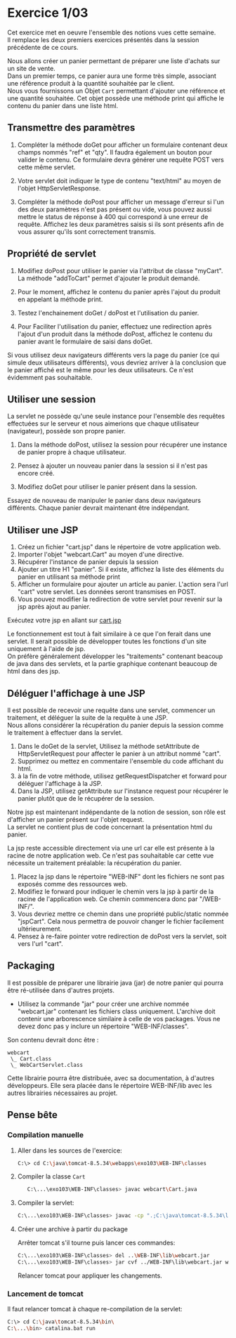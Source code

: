 # Exercice 1/03

Cet exercice met en oeuvre l'ensemble des notions vues cette semaine.  
Il remplace les deux premiers exercices présentés dans la session précédente de ce cours.

Nous allons créer un panier permettant de préparer une liste d'achats sur un site de vente.  
Dans un premier temps, ce panier aura une forme très simple, associant une référence produit à la quantité souhaitée par le client.  
Nous vous fournissons un Objet `Cart` permettant d'ajouter une référence et une quantité souhaitée. Cet objet possède une méthode print qui affiche le contenu du panier dans une liste html.

## Transmettre des paramètres

1. Compléter la méthode doGet pour afficher un formulaire contenant deux champs nommés "ref" et "qty". Il faudra également un bouton pour valider le contenu. Ce formulaire devra générer une requête POST vers cette même servlet.

1. Votre servlet doit indiquer le type de contenu "text/html" au moyen de l'objet HttpServletResponse.

1. Compléter la méthode doPost pour afficher un message d'erreur si l'un des deux paramètres n'est pas présent ou vide, vous pouvez aussi mettre le status de réponse à 400 qui correspond à une erreur de requête. Affichez les deux paramètres saisis si ils sont présents afin de vous assurer qu'ils sont correctement transmis.

## Propriété de servlet

1. Modifiez doPost pour utiliser le panier via l'attribut de classe "myCart". La méthode "addToCart" permet d'ajouter le produit demandé.

1. Pour le moment, affichez le contenu du panier après l'ajout du produit en appelant la méthode print.

1. Testez l'enchainement doGet / doPost et l'utilisation du panier.

1. Pour Faciliter l'utilisation du panier, effectuez une redirection après l'ajout d'un produit dans la méthode doPost, affichez le contenu du panier avant le formulaire de saisi dans doGet.

Si vous utilisez deux navigateurs différents vers la page du panier (ce qui simule deux utilisateurs différents), vous devriez arriver à la conclusion que le panier affiché est le même pour les deux utilisateurs. Ce n'est évidemment pas souhaitable.

## Utiliser une session

La servlet ne possède qu'une seule instance pour l'ensemble des requêtes effectuées sur le serveur et nous aimerions que chaque utilisateur (navigateur), possède son propre panier.

1. Dans la méthode doPost, utilisez la session pour récupérer une instance de panier propre à chaque utilisateur.

1. Pensez à ajouter un nouveau panier dans la session si il n'est pas encore créé.

1. Modifiez doGet pour utiliser le panier présent dans la session.

Essayez de nouveau de manipuler le panier dans deux navigateurs différents. Chaque panier devrait maintenant être indépendant.

## Utiliser une JSP

1. Créez un fichier "cart.jsp" dans le répertoire de votre application web.
1. Importer l'objet "webcart.Cart" au moyen d'une directive.
1. Récupérer l'instance de panier depuis la session
1. Ajouter un titre H1 "panier". Si il existe, affichez la liste des éléments du panier en utilisant sa méthode print
1. Afficher un formulaire pour ajouter un article au panier. L'action sera l'url "cart" votre servlet. Les données seront transmises en POST.
1. Vous pouvez modifier la redirection de votre servlet pour revenir sur la jsp après ajout au panier.

Exécutez votre jsp en allant sur [cart.jsp](http://localhost:8080/exo103/cart.jsp)

Le fonctionnement est tout à fait similaire à ce que l'on ferait dans une servlet. Il serait possible de développer toutes les fonctions d'un site uniquement à l'aide de jsp.  
On préfère généralement développer les "traitements" contenant beacoup de java dans des servlets, et la partie graphique contenant beaucoup de html dans des jsp.

## Déléguer l'affichage à une JSP

Il est possible de recevoir une requête dans une servlet, commencer un traitement, et déléguer la suite de la requête à une JSP.  
Nous allons considérer la récupération du panier depuis la session comme le traitement à effectuer dans la servlet.

1. Dans le doGet de la servlet, Utilisez la méthode setAttribute de HttpServletRequest pour affecter le panier à un attribut nommé "cart".
1. Supprimez ou mettez en commentaire l'ensemble du code affichant du html.
1. à la fin de votre méthode, utilisez getRequestDispatcher et forward pour déléguer l'affichage à la JSP.
1. Dans la JSP, utilisez getAttribute sur l'instance request pour récupérer le panier plutôt que de le récupérer de la session.

Notre jsp est maintenant indépendante de la notion de session, son rôle est d'afficher un panier présent sur l'objet request.  
La servlet ne contient plus de code concernant la présentation html du panier.

La jsp reste accessible directement via une url car elle est présente à la racine de notre application web. Ce n'est pas souhaitable car cette vue nécessite un traitement préalable: la récupération du panier.

1. Placez la jsp dans le répertoire "WEB-INF" dont les fichiers ne sont pas exposés comme des ressources web.
1. Modifiez le forward pour indiquer le chemin vers la jsp à partir de la racine de l'application web. Ce chemin commencera donc par "/WEB-INF/".
1. Vous devriez mettre ce chemin dans une propriété public/static nommée "jspCart". Cela nous permettra de pouvoir changer le fichier facilement ultérieurement.
1. Pensez à re-faire pointer votre redirection de doPost vers la servlet, soit vers l'url "cart".

## Packaging

Il est possible de préparer une librairie java (jar) de notre panier qui pourra être ré-utilisée dans d'autres projets.

- Utilisez la commande "jar" pour créer une archive nommée "webcart.jar" contenant les fichiers class uniquement. L'archive doit contenir une arborescence similaire à celle de vos packages. Vous ne devez donc pas y inclure un répertoire "WEB-INF/classes".

Son contenu devrait donc être :

```plain
webcart
 \_ Cart.class
 \_ WebCartServlet.class
```

Cette librairie pourra être distribuée, avec sa documentation, à d'autres développeurs. Elle sera placée dans le répertoire WEB-INF/lib avec les autres librairies nécessaires au projet.

## Pense bête

### Compilation manuelle

1. Aller dans les sources de l'exercice:

   ```bash
   C:\> cd C:\java\tomcat-8.5.34\webapps\exo103\WEB-INF\classes
   ```

1. Compiler la classe `Cart`

   ```bash
      C:\...\exo103\WEB-INF\classes> javac webcart\Cart.java
   ```

1. Compiler la servlet:

   ```bash
   C:\...\exo103\WEB-INF\classes> javac -cp ".;C:\java\tomcat-8.5.34\lib\servlet-api.jar;C:\java\tomcat-8.5.34\webapps\exo103\WEB-INF\lib\commons-lang3-3.8.1.jar" webcart\WebCartServlet.java
   ```

1. Créer une archive à partir du package

   Arrêter tomcat s'il tourne puis lancer ces commandes:

   ```bash
   C:\...\exo103\WEB-INF\classes> del ..\WEB-INF\lib\webcart.jar
   C:\...\exo103\WEB-INF\classes> jar cvf ../WEB-INF\lib\webcart.jar webcart\*.class
   ```

   Relancer tomcat pour appliquer les changements.

### Lancement de tomcat

Il faut relancer tomcat à chaque re-compilation de la servlet:

```bash
C:\> cd C:\java\tomcat-8.5.34\bin\
C:\...\bin> catalina.bat run
```
